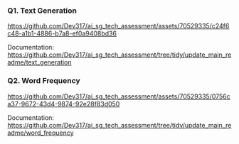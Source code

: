 ### Q1. Text Generation
https://github.com/Dev317/ai_sg_tech_assessment/assets/70529335/c24f6c48-a1b1-4886-b7a8-ef0a9408bd36

Documentation: https://github.com/Dev317/ai_sg_tech_assessment/tree/tidy/update_main_readme/text_generation

### Q2. Word Frequency
https://github.com/Dev317/ai_sg_tech_assessment/assets/70529335/0756ca37-9672-43d4-9874-92e28f83d050

Documentation: https://github.com/Dev317/ai_sg_tech_assessment/tree/tidy/update_main_readme/word_frequency
